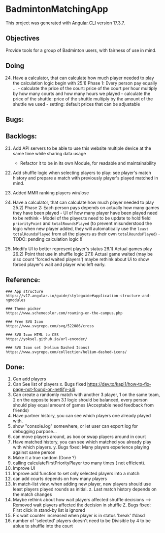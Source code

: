 # BadmintonMatchingApp

This project was generated with [Angular CLI](https://github.com/angular/angular-cli) version 17.3.7.

## Objectives

Provide tools for a group of Badminton users, with fairness of use in mind.

## Doing

24. Have a calculator, that can calculate how much player needed to play
    the calculation logic begin with
    25.1) Phase 1: Every person pay equally ... - calculate the price of the court: price of the court per hour multiply by how many courts and how many hours we played - calculate the price of the shuttle: price of the shuttle multiply by the amount of the shuttle we used - setting: default prices that can be adjustable

## Bugs:

## Backlogs:

21. Add API servers to be able to use this website multiple device at the same time while sharing data usage

    - Refactor it to be in its own Module, for readable and maintainability

22. Add shuffle logic when selecting players to play:
    see player's match history and prepare a match with previously player's played matched in mind.

23. Added MMR ranking players win/lose

24. Have a calculator, that can calculate how much player needed to play
    25.2) Phase 2: Each person pays depends on actually how many games they have been played - UI of how many player have been played need to be rethink - Model of the player.ts need to be update to hold field `priorityPoint` and `totalRoundsPlayed`
    (to prevent misunderstood the logic when new player added,
    they will automatically use the `least totalRoundsPlayed` from all the players as their own `totalRoundsPlayed`) - TODO: pending calculation logic !!

25. Modify UI to better represent player's status
    26.1) Actual games play
    26.2) Point that use in shuffle logic
    27.1) Actual game waited (may be also count 'forced waited players')
    maybe rethink about Ui to show forced player's wait and player who left early.

## Reference:

    ### App structure
    https://v17.angular.io/guide/styleguide#application-structure-and-ngmodules

    ### Theme picker
    https://www.schemecolor.com/roaming-on-the-campus.php

    ### Free SVG Icon
    https://www.svgrepo.com/svg/522086/cross

    ### SVG Icon HTML to CSS
    https://yoksel.github.io/url-encoder/

    ### SVG Icon set (Helium Dashed Icons)
    https://www.svgrepo.com/collection/helium-dashed-icons/

## Done:

1. Can add players
2. Can See list of players
   x. Bugs fixed https://dev.to/kapi1/how-to-fix-page-not-found-on-netlify-a4i
3. Can create a randomly match with another 3 player, 1 on the same team, 2 on the opposite team
   3.1 logic should be balanced, every person should play equal amount of games (Acceptable need feedback from friends)
4. Have partner history, you can see which players one already played with.
5. show "console.log" somewhere, or let user can export log for debugging purpose...
6. can move players around, as box
   or swap players around in court
7. Have matched history, you can see which matched you already play with which players.
   y. Bugs fixed: Many players experience playing against same person
8. Make it a true random (Done ?)
9. calling calculateFirstPriorityPlayer too many times ( not efficient).
10. Improve UI
11. Improve add function to set only selected players into a match
12. can add courts depends on how many players
13. In match-list view, when adding new player, new players should use least players played rounds as initial.
    z. Last match history depends on the match changes
14. Maybe rethink about how wait players affected shuffle decisions
    --> Removed wait players affected the decision in shuffle
    Z. Bugs fixed: First click in stand-by list is ignored
15. Fix wait counter increased when player is in status 'break'
    #dasd
16. number of 'selected' players doesn't need to be Divisible by 4
    to be ablue to shuffle into the court
